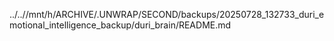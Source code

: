 ../..//mnt/h/ARCHIVE/.UNWRAP/SECOND/backups/20250728_132733_duri_emotional_intelligence_backup/duri_brain/README.md